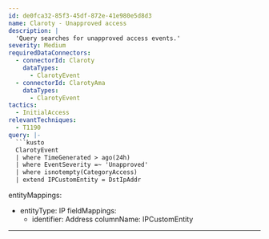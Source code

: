 ```yaml
---
id: de0fca32-85f3-45df-872e-41e980e5d8d3
name: Claroty - Unapproved access
description: |
  'Query searches for unapproved access events.'
severity: Medium
requiredDataConnectors:
  - connectorId: Claroty
    dataTypes:
      - ClarotyEvent
  - connectorId: ClarotyAma
    dataTypes:
      - ClarotyEvent
tactics:
  - InitialAccess
relevantTechniques:
  - T1190
query: |-
  ```kusto
  ClarotyEvent
  | where TimeGenerated > ago(24h)
  | where EventSeverity =~ 'Unapproved'
  | where isnotempty(CategoryAccess)
  | extend IPCustomEntity = DstIpAddr
  ```
entityMappings:
  - entityType: IP
    fieldMappings:
      - identifier: Address
        columnName: IPCustomEntity
---
```


